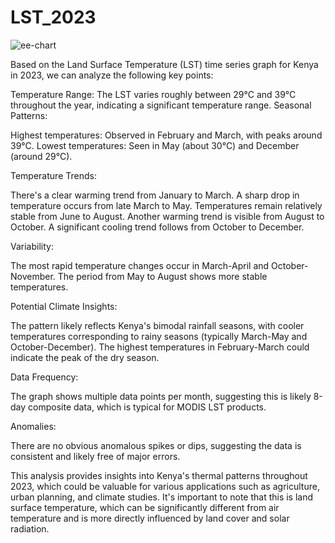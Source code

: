 # LST_2023
![ee-chart](https://github.com/user-attachments/assets/17cdc002-e9b3-4d66-9f67-8d903d5ed6de)


Based on the Land Surface Temperature (LST) time series graph for Kenya in 2023, we can analyze the following key points:

Temperature Range: The LST varies roughly between 29°C and 39°C throughout the year, indicating a significant temperature range.
Seasonal Patterns:

Highest temperatures: Observed in February and March, with peaks around 39°C.
Lowest temperatures: Seen in May (about 30°C) and December (around 29°C).


Temperature Trends:

There's a clear warming trend from January to March.
A sharp drop in temperature occurs from late March to May.
Temperatures remain relatively stable from June to August.
Another warming trend is visible from August to October.
A significant cooling trend follows from October to December.


Variability:

The most rapid temperature changes occur in March-April and October-November.
The period from May to August shows more stable temperatures.


Potential Climate Insights:

The pattern likely reflects Kenya's bimodal rainfall seasons, with cooler temperatures corresponding to rainy seasons (typically March-May and October-December).
The highest temperatures in February-March could indicate the peak of the dry season.


Data Frequency:

The graph shows multiple data points per month, suggesting this is likely 8-day composite data, which is typical for MODIS LST products.


Anomalies:

There are no obvious anomalous spikes or dips, suggesting the data is consistent and likely free of major errors.



This analysis provides insights into Kenya's thermal patterns throughout 2023, which could be valuable for various applications such as agriculture, urban planning, and climate studies. It's important to note that this is land surface temperature, which can be significantly different from air temperature and is more directly influenced by land cover and solar radiation.
